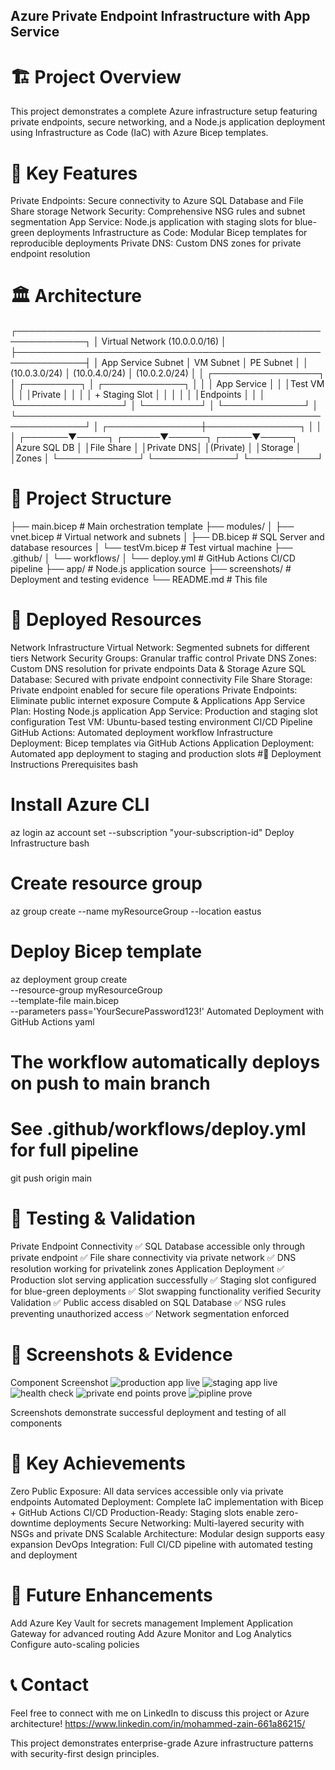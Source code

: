 ## Azure Private Endpoint Infrastructure with App Service
# 🏗️ Project Overview
This project demonstrates a complete Azure infrastructure setup featuring private endpoints, secure networking, and a Node.js application deployment using Infrastructure as Code (IaC) with Azure Bicep templates.

# 🌟 Key Features
Private Endpoints: Secure connectivity to Azure SQL Database and File Share storage
Network Security: Comprehensive NSG rules and subnet segmentation
App Service: Node.js application with staging slots for blue-green deployments
Infrastructure as Code: Modular Bicep templates for reproducible deployments
Private DNS: Custom DNS zones for private endpoint resolution
# 🏛️ Architecture
┌─────────────────────────────────────────────────────────────┐
│                     Virtual Network (10.0.0.0/16)          │
├─────────────────────────────────────────────────────────────┤
│  App Service Subnet     │  VM Subnet      │  PE Subnet      │
│  (10.0.3.0/24)          │  (10.0.4.0/24)  │  (10.0.2.0/24)  │
│  ┌─────────────────┐    │  ┌─────────┐    │  ┌─────────────┐ │
│  │ App Service     │    │  │Test VM  │    │  │Private      │ │
│  │ + Staging Slot  │    │  │         │    │  │Endpoints    │ │
│  └─────────────────┘    │  └─────────┘    │  └─────────────┘ │
└─────────────────────────────────────────────────────────────┘
                                    │
                    ┌───────────────┼───────────────┐
                    │               │               │
            ┌───────▼─────┐  ┌──────▼──────┐ ┌─────▼─────┐
            │Azure SQL DB │  │File Share   │ │Private DNS│
            │(Private)    │  │Storage      │ │Zones      │
            └─────────────┘  └─────────────┘ └───────────┘
# 📁 Project Structure
├── main.bicep              # Main orchestration template
├── modules/
│   ├── vnet.bicep          # Virtual network and subnets
│   ├── DB.bicep            # SQL Server and database resources
│   └── testVm.bicep        # Test virtual machine
├── .github/
│   └── workflows/
│       └── deploy.yml      # GitHub Actions CI/CD pipeline
├── app/                    # Node.js application source
├── screenshots/            # Deployment and testing evidence
└── README.md              # This file
# 🚀 Deployed Resources
Network Infrastructure
Virtual Network: Segmented subnets for different tiers
Network Security Groups: Granular traffic control
Private DNS Zones: Custom DNS resolution for private endpoints
Data & Storage
Azure SQL Database: Secured with private endpoint connectivity
File Share Storage: Private endpoint enabled for secure file operations
Private Endpoints: Eliminate public internet exposure
Compute & Applications
App Service Plan: Hosting Node.js application
App Service: Production and staging slot configuration
Test VM: Ubuntu-based testing environment
CI/CD Pipeline
GitHub Actions: Automated deployment workflow
Infrastructure Deployment: Bicep templates via GitHub Actions
Application Deployment: Automated app deployment to staging and production slots
#🔧 Deployment Instructions
Prerequisites
bash
# Install Azure CLI
az login
az account set --subscription "your-subscription-id"
Deploy Infrastructure
bash
# Create resource group
az group create --name myResourceGroup --location eastus

# Deploy Bicep template
az deployment group create \
  --resource-group myResourceGroup \
  --template-file main.bicep \
  --parameters pass='YourSecurePassword123!'
Automated Deployment with GitHub Actions
yaml
# The workflow automatically deploys on push to main branch
# See .github/workflows/deploy.yml for full pipeline
git push origin main
# 🧪 Testing & Validation
Private Endpoint Connectivity
✅ SQL Database accessible only through private endpoint
✅ File share connectivity via private network
✅ DNS resolution working for privatelink zones
Application Deployment
✅ Production slot serving application successfully
✅ Staging slot configured for blue-green deployments
✅ Slot swapping functionality verified
Security Validation
✅ Public access disabled on SQL Database
✅ NSG rules preventing unauthorized access
✅ Network segmentation enforced
# 📸 Screenshots & Evidence
Component	Screenshot
![production app live ](screenshots/webappprod.png)
![staging app live ](screenshots/webapppstag.png)
![health check](screenshots/webapphealthcheck.png)
![private end points prove](screenshots/peprove.png)
![pipline prove](screenshots/gitprove.png)


Screenshots demonstrate successful deployment and testing of all components

# 🎯 Key Achievements
Zero Public Exposure: All data services accessible only via private endpoints
Automated Deployment: Complete IaC implementation with Bicep + GitHub Actions CI/CD
Production-Ready: Staging slots enable zero-downtime deployments
Secure Networking: Multi-layered security with NSGs and private DNS
Scalable Architecture: Modular design supports easy expansion
DevOps Integration: Full CI/CD pipeline with automated testing and deployment

# 🔮 Future Enhancements
 Add Azure Key Vault for secrets management
 Implement Application Gateway for advanced routing
 Add Azure Monitor and Log Analytics
 Configure auto-scaling policies
 
# 📞 Contact
Feel free to connect with me on LinkedIn to discuss this project or Azure architecture!
https://www.linkedin.com/in/mohammed-zain-661a86215/

This project demonstrates enterprise-grade Azure infrastructure patterns with security-first design principles.

